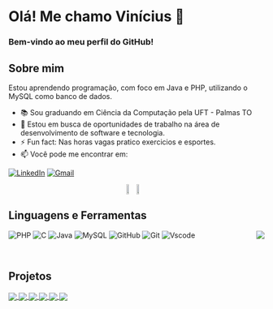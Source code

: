 # Olá! Me chamo Vinícius 👋

### Bem-vindo ao meu perfil do GitHub! 

## Sobre mim 
Estou aprendendo programação, com foco em Java e PHP, utilizando o MySQL como banco de dados.
- 📚 Sou graduando em Ciência da Computação pela UFT - Palmas TO
- 💼 Estou em busca de oportunidades de trabalho na área de desenvolvimento de software e tecnologia.
- ⚡ Fun fact: Nas horas vagas pratico exercicios e esportes.
- 📫 Você pode me encontrar em:
  

[![LinkedIn](https://img.shields.io/badge/LinkedIn-0077B5?style=for-the-badge&logo=linkedin&logoColor=white&color=4e676c)](https://www.linkedin.com/in/vinicius-arruda-155697277/)
[![Gmail](https://img.shields.io/badge/Gmail-333333?style=for-the-badge&logo=gmail&logoColor=white&color=191724)](mailto:vinicius.arruda@mail.uft.edu.br)

<div style="display: flex; justify-content: center; align-items: center;">
  <a>
    <img src="https://github-readme-stats.vercel.app/api?username=ViiniDev&locale=pt-br&show_icons=true&theme=rose_pine&hide_border=true" width="48%" />
  </a>
  <a>
     <img src="https://streak-stats.demolab.com/?user=ViiniDev&locale=pt-br&show_icons=true&theme=rose_pine&hide_border=true" width="51%" />
  </a>
</div>

## Linguagens e Ferramentas

<a href="https://github.com/ad-melo/github-readme-stats">
  <img align="right" src="https://github-readme-stats.vercel.app/api/top-langs/?username=ViiniDev&layout=compact&locale=pt-br&show_icons=true&theme=rose_pine&hide_border=true&card_width=495?"/>
</a>

![PHP](https://img.shields.io/badge/PHP-777BB4?style=for-the-badge&logo=php&logoColor=white&color=191724)
![C](https://img.shields.io/badge/C-E94D5F?style=for-the-badge&logo=c&logoColor=white&color=4e676c)
![Java](https://img.shields.io/badge/java-%23ED8B00.svg?style=for-the-badge&logo=openjdk&logoColor=white&color=191724)
![MySQL](https://img.shields.io/badge/MySQL-00000F?style=for-the-badge&logo=mysql&logoColor=white&color=4e676c)
![GitHub](https://img.shields.io/badge/GitHub-100000?style=for-the-badge&logo=github&logoColor=white&color=191724)
![Git](https://img.shields.io/badge/GIT-E44C30?style=for-the-badge&logo=git&logoColor=white&color=4e676c)
![Vscode](https://img.shields.io/badge/Vscode-007ACC?style=for-the-badge&logo=visual-studio-code&logoColor=white&color=191724)

<br>

## Projetos

<a  href="https://github.com/ViiniDev/E_Book_Wizard">
<img align="center" src="https://github-readme-stats.vercel.app/api/pin/?username=ViiniDev&repo=E_Book_Wizard&locale=pt-br&show_icons=true&theme=rose_pine&hide_border=true"/>
</a>
<a  href="https://github.com/ViiniDev/gitflowusers">
<img align="center" src="https://github-readme-stats.vercel.app/api/pin/?username=ViiniDev&repo=gitflowusers&locale=pt-br&show_icons=true&theme=rose_pine&hide_border=true"/>
</a>
<a  href="https://github.com/ViiniDev/Portifolio">
<img align="center" src="https://github-readme-stats.vercel.app/api/pin/?username=ViiniDev&repo=Portifolio&locale=pt-br&show_icons=true&theme=rose_pine&hide_border=true"/>
</a>
</a>
<a  href="https://github.com/ViiniDev/Crud-estudante">
<img align="center" src="https://github-readme-stats.vercel.app/api/pin/?username=ViiniDev&repo=Crud-estudante&locale=pt-br&show_icons=true&theme=rose_pine&hide_border=true"/>
</a>
</a>
<a  href="https://github.com/ViiniDev/Crud-to-do-list">
<img align="center" src="https://github-readme-stats.vercel.app/api/pin/?username=ViiniDev&repo=Crud-to-do-list&locale=pt-br&show_icons=true&theme=rose_pine&hide_border=true"/>
</a>
</a>
<a  href="https://github.com/ViiniDev/Cadastro-Netbeans">
<img align="center" src="https://github-readme-stats.vercel.app/api/pin/?username=ViiniDev&repo=Cadastro-Netbeans&locale=pt-br&show_icons=true&theme=rose_pine&hide_border=true"/>
</a>




